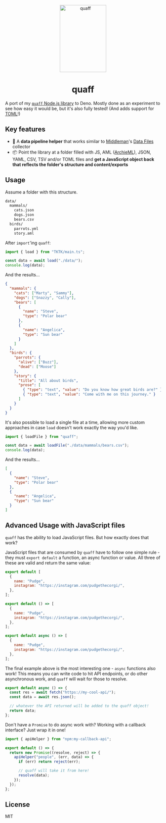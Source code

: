<p align="center">
  <img src="https://i.imgur.com/yC80ftQ.png" width="150" height="217" alt="quaff">
</p>
<h1 align="center">
  quaff
</h1>

A port of my [`quaff` Node.js library](https://github.com/rdmurphy/quaff) to Deno. Mostly done as an experiment to see how easy it would be, but it's also fully tested! (And adds support for [TOML](https://toml.io/en/)!)

## Key features

- 🚚 A **data pipeline helper** that works similar to [Middleman](https://middlemanapp.com/)'s [Data Files](https://middlemanapp.com/advanced/data_files/) collector
- 📦 Point the library at a folder filled with JS, AML ([ArchieML](http://archieml.org)), JSON, YAML, CSV, TSV and/or TOML files and **get a JavaScript object back that reflects the folder's structure and content/exports**

## Usage

Assume a folder with this structure.

```txt
data/
  mammals/
    cats.json
    dogs.json
    bears.csv
  birds/
    parrots.yml
    story.aml
```

After `import`'ing `quaff`:

```js
import { load } from "TKTK/main.ts";

const data = await load("./data/");
console.log(data);
```

And the results...

```json
{
  "mammals": {
    "cats": ["Marty", "Sammy"],
    "dogs": ["Snazzy", "Cally"],
    "bears": [
      {
        "name": "Steve",
        "type": "Polar bear"
      },
      {
        "name": "Angelica",
        "type": "Sun bear"
      }
    ]
  },
  "birds": {
    "parrots": {
      "alive": ["Buzz"],
      "dead": ["Moose"]
    },
    "story": {
      "title": "All about birds",
      "prose": [
        { "type": "text", "value": "Do you know how great birds are?" },
        { "type": "text", "value": "Come with me on this journey." }
      ]
    }
  }
}
```

It's also possible to load a single file at a time, allowing more custom approaches in case `load` doesn't work exactly the way you'd like.

```js
import { loadFile } from "quaff";

const data = await loadFile("./data/mammals/bears.csv");
console.log(data);
```

And the results...

```json
[
  {
    "name": "Steve",
    "type": "Polar bear"
  },
  {
    "name": "Angelica",
    "type": "Sun bear"
  }
]
```

## Advanced Usage with JavaScript files

`quaff` has the ability to load JavaScript files. But how exactly does that work?

JavaScript files that are consumed by `quaff` have to follow one simple rule - they must `export default` a function, an async function or value. All three of these are valid and return the same value:

```js
export default [
  {
    name: "Pudge",
    instagram: "https://instagram.com/pudgethecorgi/",
  },
];
```

```js
export default () => [
  {
    name: "Pudge",
    instagram: "https://instagram.com/pudgethecorgi/",
  },
];
```

```js
export default async () => [
  {
    name: "Pudge",
    instagram: "https://instagram.com/pudgethecorgi/",
  },
];
```

The final example above is the most interesting one - `async` functions also work! This means you can write code to hit API endpoints, or do other asynchronous work, and `quaff` will wait for those to resolve.

```js
export default async () => {
  const res = await fetch("https://my-cool-api/");
  const data = await res.json();

  // whatever the API returned will be added to the quaff object!
  return data;
};
```

Don't have a `Promise` to do async work with? Working with a callback interface? Just wrap it in one!

```js
import { apiHelper } from "npm:my-callback-api";

export default () => {
  return new Promise((resolve, reject) => {
    apiHelper("people", (err, data) => {
      if (err) return reject(err);

      // quaff will take it from here!
      resolve(data);
    });
  });
};
```

## License

MIT
